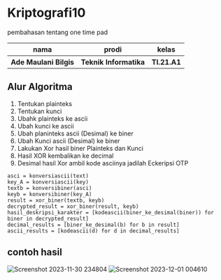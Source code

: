 # Kriptografi10
pembahasan tentang one time pad

<table>
<th>nama</th>
<th>prodi</th>
<th>kelas</th>
<tr>
<th>Ade Maulani Bilgis</th>
<th>Teknik Informatika</th>
<th>TI.21.A1</th>
</tr>
</table>

## Alur Algoritma
1.	Tentukan plainteks
2.	Tentukan kunci
3.	Ubahk plainteks ke ascii
4.	Ubah kunci ke ascii
5.	Ubah planinteks ascii (Desimal) ke biner
6.	Ubah Kunci ascii (Desimal) ke biner
7.	Lakukan Xor hasil biner Plainteks dan Kunci
8.	Hasil XOR kembalikan ke decimal
9.	Desimal hasil Xor ambil kode asciinya jadilah Eckeripsi OTP

```
asci = konversiascii(text)
key_A = konversiascii(key)
textb = konversibiner(asci)
keyb = konversibiner(key_A)
result = xor_biner(textb, keyb)
decrypted_result = xor_biner(result, keyb)
hasil_deskripsi_karakter = [kodeascii(biner_ke_desimal(biner)) for biner in decrypted_result]
decimal_results = [biner_ke_desimal(b) for b in result]
ascii_results = [kodeascii(d) for d in decimal_results]
```

## contoh hasil
![Screenshot 2023-11-30 234804](https://github.com/forusig/Kriptografi10/assets/92717505/0ab5bf3a-c1ec-4552-99b0-37aca41d1cb6)
![Screenshot 2023-12-01 004610](https://github.com/forusig/Kriptografi10/assets/92717505/d7075b1e-5680-4d52-bfa7-d6fc4ed4cdab)
